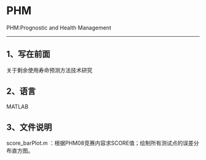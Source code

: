 # PHM
PHM:Prognostic and Health Management
_____
## 1、写在前面
  关于剩余使用寿命预测方法技术研究

## 2、语言
  MATLAB

## 3、文件说明
score_barPlot.m ：根据PHM08竞赛内容求SCORE值；绘制所有测试点的误差分布直方图。
